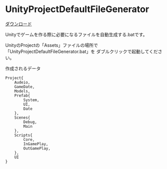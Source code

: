 # UnityProjectDefaultFileGenerator


[ダウンロード](https://github.com/Hikanyan/UnityProjectDefaultFileGenerator/tags)

Unityでゲームを作る際に必要になるファイルを自動生成する.batです。

UnityのProjectの「Assets」ファイルの場所で「UnityProjectDefaultFileGenerator.bat」を
ダブルクリックで起動してください。

作成されるデータ
```
Project{
	Audeio,
	GameDate,
	Models,
	Prefab{
		System,
		UI,
		Date
	},
	Scenes{
		Debug,
		Main
	},
	Scripts{
		Core,
		InGamePlay,
		OutGamePlay,
	},
	UI
}
```
